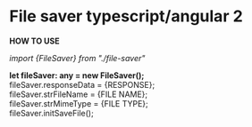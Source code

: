<h1>File saver typescript/angular 2</h1>

<b>HOW TO USE</b><br>

<i>import {FileSaver} from "./file-saver"</i><br>

<b>let fileSaver: any = new FileSaver();</b><BR>
   fileSaver.responseData = {RESPONSE};<BR>
   fileSaver.strFileName = {FILE NAME};<BR>
   fileSaver.strMimeType = {FILE TYPE};<BR>
   fileSaver.initSaveFile();
